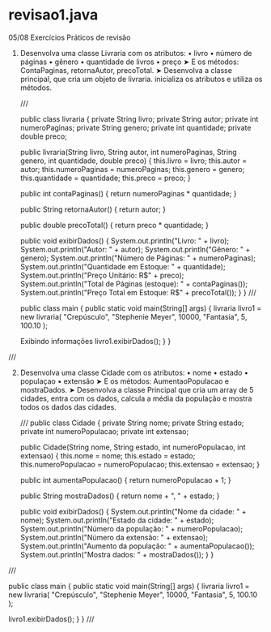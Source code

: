 # revisao1.java
05/08
Exercícios Práticos de revisão
1. Desenvolva uma classe Livraria com os atributos:
   • livro
   • número de páginas
   • gênero
   • quantidade de livros
   • preço
   ➤ E os métodos: ContaPaginas, retornaAutor, precoTotal.
   ➤ Desenvolva a classe principal, que cria um objeto de livraria. inicializa os atributos e utiliza os métodos.
   
   ///
   
   public class livraria {
    private String livro;
    private String autor;
    private int numeroPaginas;
    private String genero;
    private int quantidade;
    private double preco;
   
    public livraria(String livro, String autor, int numeroPaginas, String genero, int quantidade, double preco) {
        this.livro = livro;
        this.autor = autor;
        this.numeroPaginas = numeroPaginas;
        this.genero = genero;
        this.quantidade = quantidade;
        this.preco = preco;
    }

    public int contaPaginas() {
        return numeroPaginas * quantidade;
    }

    public String retornaAutor() {
        return autor;
    }

    public double precoTotal() {
        return preco * quantidade;
    }

    public void exibirDados() {
        System.out.println("Livro: " + livro);
        System.out.println("Autor: " + autor);
        System.out.println("Gênero: " + genero);
        System.out.println("Número de Páginas: " + numeroPaginas);
        System.out.println("Quantidade em Estoque: " + quantidade);
        System.out.println("Preço Unitário: R$" + preco);
        System.out.println("Total de Páginas (estoque): " + contaPaginas());
        System.out.println("Preço Total em Estoque: R$" + precoTotal());
    }
}
  ///
   
   public class main {
    public static void main(String[] args) {
        livraria livro1 = new livraria(
            "Crepúsculo",
            "Stephenie Meyer",
            10000,
            "Fantasia",
            5,
            100.10
        );

   Exibindo informações
   livro1.exibirDados();
    }
}

///

2. Desenvolva uma classe Cidade com os atributos:
   • nome
   • estado
   • populaçao
   • extensão
   ➤ E os métodos: AumentaoPopulacao e mostraDados.
   ➤ Desenvolva a classe Principal que cria um array de 5 cidades, entra com os dados, calcula a média da população e mostra todos os dados das cidades.
   
    ///
   public class Cidade {
    private String nome;
    private String estado;
    private int numeroPopulacao;
    private int extensao;

    public Cidade(String nome, String estado, int numeroPopulacao, int extensao) {
        this.nome = nome;
        this.estado = estado;
        this.numeroPopulacao = numeroPopulacao;
        this.extensao = extensao;
    }

    public int aumentaPopulacao() {
        return numeroPopulacao + 1;
    }

    public String mostraDados() {
        return nome + ", " + estado;
    }

    public void exibirDados() {
        System.out.println("Nome da cidade: " + nome);
        System.out.println("Estado da cidade: " + estado);
        System.out.println("Número da população: " + numeroPopulacao);
        System.out.println("Número da extensão: " + extensao);
        System.out.println("Aumento da população: " + aumentaPopulacao());
        System.out.println("Mostra dados: " + mostraDados());
    }
}

///

public class main {
    public static void main(String[] args) {
        livraria livro1 = new livraria(
            "Crepúsculo",
            "Stephenie Meyer",
            10000,
            "Fantasia",
            5,
            100.10
        );
        
  livro1.exibirDados();
    }
}
///
   
